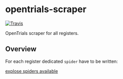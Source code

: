 # opentrials-scraper

[![Travis](https://img.shields.io/travis/opentrials/scraping-service/master.svg)](https://travis-ci.org/opentrials/scraping-service)

OpenTrials scraper for all registers.

## Overview

For each register dedicated `spider` have to be written:

[explose spiders available](https://github.com/opentrials/scraper/tree/master/scraper/spiders)
